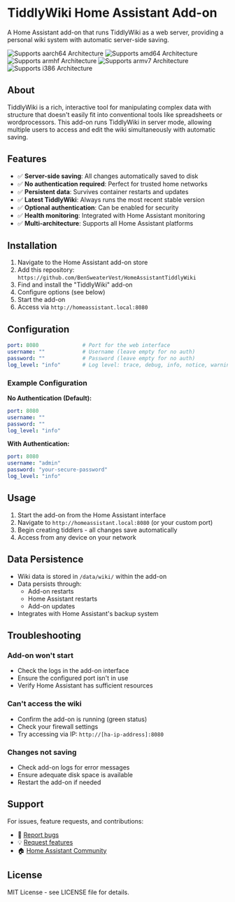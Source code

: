 # TiddlyWiki Home Assistant Add-on

A Home Assistant add-on that runs TiddlyWiki as a web server, providing a personal wiki system with automatic server-side saving.

![Supports aarch64 Architecture][aarch64-shield]
![Supports amd64 Architecture][amd64-shield]
![Supports armhf Architecture][armhf-shield]
![Supports armv7 Architecture][armv7-shield]
![Supports i386 Architecture][i386-shield]

## About

TiddlyWiki is a rich, interactive tool for manipulating complex data with structure that doesn't easily fit into conventional tools like spreadsheets or wordprocessors. This add-on runs TiddlyWiki in server mode, allowing multiple users to access and edit the wiki simultaneously with automatic saving.

## Features

- ✅ **Server-side saving**: All changes automatically saved to disk
- ✅ **No authentication required**: Perfect for trusted home networks  
- ✅ **Persistent data**: Survives container restarts and updates
- ✅ **Latest TiddlyWiki**: Always runs the most recent stable version
- ✅ **Optional authentication**: Can be enabled for security
- ✅ **Health monitoring**: Integrated with Home Assistant monitoring
- ✅ **Multi-architecture**: Supports all Home Assistant platforms

## Installation

1. Navigate to the Home Assistant add-on store
2. Add this repository: `https://github.com/BenSweaterVest/HomeAssistantTiddlyWiki`
3. Find and install the "TiddlyWiki" add-on
4. Configure options (see below)
5. Start the add-on
6. Access via `http://homeassistant.local:8080`

## Configuration

```yaml
port: 8080              # Port for the web interface
username: ""            # Username (leave empty for no auth)
password: ""            # Password (leave empty for no auth)
log_level: "info"       # Log level: trace, debug, info, notice, warning, error, fatal
```

### Example Configuration

**No Authentication (Default):**
```yaml
port: 8080
username: ""
password: ""
log_level: "info"
```

**With Authentication:**
```yaml
port: 8080
username: "admin"
password: "your-secure-password"
log_level: "info"
```

## Usage

1. Start the add-on from the Home Assistant interface
2. Navigate to `http://homeassistant.local:8080` (or your custom port)
3. Begin creating tiddlers - all changes save automatically
4. Access from any device on your network

## Data Persistence

- Wiki data is stored in `/data/wiki/` within the add-on
- Data persists through:
  - Add-on restarts
  - Home Assistant restarts  
  - Add-on updates
- Integrates with Home Assistant's backup system

## Troubleshooting

### Add-on won't start
- Check the logs in the add-on interface
- Ensure the configured port isn't in use
- Verify Home Assistant has sufficient resources

### Can't access the wiki
- Confirm the add-on is running (green status)
- Check your firewall settings
- Try accessing via IP: `http://[ha-ip-address]:8080`

### Changes not saving
- Check add-on logs for error messages
- Ensure adequate disk space is available
- Restart the add-on if needed

## Support

For issues, feature requests, and contributions:
- 🐛 [Report bugs](https://github.com/BenSweaterVest/HomeAssistantTiddlyWiki/issues)
- 💡 [Request features](https://github.com/BenSweaterVest/HomeAssistantTiddlyWiki/issues)
- 🏠 [Home Assistant Community](https://community.home-assistant.io/)

## License

MIT License - see LICENSE file for details.

[aarch64-shield]: https://img.shields.io/badge/aarch64-yes-green.svg
[amd64-shield]: https://img.shields.io/badge/amd64-yes-green.svg
[armhf-shield]: https://img.shields.io/badge/armhf-yes-green.svg
[armv7-shield]: https://img.shields.io/badge/armv7-yes-green.svg
[i386-shield]: https://img.shields.io/badge/i386-yes-green.svg
